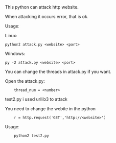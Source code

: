 This python can attack http website.


When attacking it occurs error, that is ok. 


Usage:
    
  Linux:
 
    python2 attack.py <website> <port>
 Windows:
 
    py -2 attack.py <website> <port>

You can change the threads in attack.py if you want.

Open the attack.py:

        thread_num = <number>

test2.py i used urllib3 to attack

You need to change the webite in the python

        r = http.request('GET','http://<website>')
Usage:

        python2 test2.py
